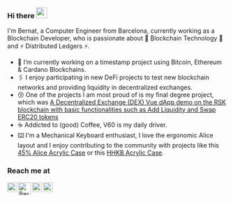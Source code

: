### Hi there <img src="https://media.giphy.com/media/hvRJCLFzcasrR4ia7z/giphy.gif" width="25px"></a>

I'm Bernat, a Computer Engineer from Barcelona, currently working as a Blockchain Developer, who is passionate about 🔗 ₿lockchain Technology 🔗 and ⚡ Distributed Ledgers ⚡. 

- 🚀 I’m currently working on a timestamp project using Bitcoin, Ethereum & Cardano Blockchains. 
- 🖇 I enjoy participating in new DeFi projects to test new blockchain networks and providing liquidity in decentralized exchanges.
- 😚 One of the projects I am most proud of is my final degree project, which was [A Decentralized Exchange (DEX) Vue dApp demo on the RSK blockchain with basic functionalities such as Add Liquidity and Swap ERC20 tokens](https://github.com/ikcoin/tfg-rsk-swap)
- ☕ Addicted to (good) Coffee, V60 is my daily driver. 
- ⌨️ I'm a Mechanical Keyboard enthusiast, I love the ergonomic Alice layout and I enjoy contributing to the community with projects like this [45% Alice Acrylic Case](https://github.com/ikcoin/IkCase) or this [HHKB Acrylic Case](https://github.com/ikcoin/IkCase-hhkb). 

### Reach me at
<a href="https://www.linkedin.com/in/bernat-marcilla-jimenez-09040019a/">
  <img align="left" alt="Bernat's LinkedIN" width="22px" src="https://raw.githubusercontent.com/peterthehan/peterthehan/master/assets/linkedin.svg" />
</a>

<a href="mailto:bernatmj99w@gmail.com">
  <img align="left" alt="Bernat's mail" width="29px" src="https://upload.wikimedia.org/wikipedia/commons/thumb/7/7e/Gmail_icon_%282020%29.svg/1200px-Gmail_icon_%282020%29.svg.png" />
</a>

<a href="https://discord.com/users/411523510725509130">
  <img align="left" alt="Ikcoin's Discord" width="22px" src="https://raw.githubusercontent.com/peterthehan/peterthehan/master/assets/discord.svg" />
</a>

<a href="https://open.spotify.com/artist/3TVXtAsR1Inumwj472S9r4?si=GDKWAioMTwiJ7xqfCa7Tsw&dl_branch=1">
  <img align="left" alt="Drizzy's Spotify" width="22px" src="https://raw.githubusercontent.com/peterthehan/peterthehan/master/assets/spotify.svg" />
</a>

<!--

## Skills
### Coding Languages
![Python](https://img.shields.io/badge/Python-14354C?style=for-the-badge&logo=python&logoColor=white)
![JavaScript](https://img.shields.io/badge/JavaScript-323330?style=for-the-badge&logo=javascript&logoColor=F7DF1E)
![C++](https://img.shields.io/badge/C%2B%2B-00599C?style=for-the-badge&logo=c%2B%2B&logoColor=white)
![Java](https://img.shields.io/badge/Java-ED8B00?style=for-the-badge&logo=java&logoColor=white)
![PHP](https://img.shields.io/badge/PHP-777BB4?style=for-the-badge&logo=php&logoColor=white)
![HTML](https://img.shields.io/badge/HTML5-E34F26?style=for-the-badge&logo=html5&logoColor=white)
![CSS](https://img.shields.io/badge/CSS3-1572B6?style=for-the-badge&logo=css3&logoColor=white)
![Android](https://img.shields.io/badge/Android-3DDC84?style=for-the-badge&logo=android&logoColor=white)

### Frameworks/Systems

![Vue.js](https://img.shields.io/badge/Vue.js-35495E?style=for-the-badge&logo=vue.js&logoColor=4FC08D)
![Node.js](https://img.shields.io/badge/Node.js-43853D?style=for-the-badge&logo=node.js&logoColor=white)
![Flask](https://img.shields.io/badge/Flask-000000?style=for-the-badge&logo=flask&logoColor=white)
![MongoDB](https://img.shields.io/badge/MongoDB-4EA94B?style=for-the-badge&logo=mongodb&logoColor=white)
![MySQL](https://img.shields.io/badge/MySQL-00000F?style=for-the-badge&logo=mysql&logoColor=white)

![Git](http://img.shields.io/badge/-Git-FF0000?style=for-the-badge&logo=Git&logoColor=white)

![MSTeams](https://img.shields.io/badge/Microsoft_Teams-6264A7?style=for-the-badge&logo=microsoft-teams&logoColor=white)
![Slack](https://img.shields.io/badge/Slack-4A154B?style=for-the-badge&logo=slack&logoColor=white)


### Blockchain
![Solidity](https://img.shields.io/badge/Solidity-007ACC?style=for-the-badge&logo=solidity&logoColor=white)
![Bitcoin](https://img.shields.io/badge/Bitcoin_core-000000?style=for-the-badge&logo=bitcoin&logoColor=white)
![Web3.js](https://img.shields.io/badge/web3.js-7a7c80?style=for-the-badge&logo=metamask&logoColor=white)
![Truffle](https://img.shields.io/badge/Truffle-80311D?style=for-the-badge&logo=truffle&logoColor=white)
![RemixIDE](https://img.shields.io/badge/Remix_IDE-284ebf?style=for-the-badge&logo=remix&logoColor=white)
![Docker](https://img.shields.io/badge/docker-1572B6?style=for-the-badge&logo=docker&logoColor=white)

### Agile software development
![Kanban](https://img.shields.io/badge/Kanban-0D597F?style=for-the-badge&logo=scrum&logoColor=white)
![Scrum](https://img.shields.io/badge/scrum-1DA1F2?style=for-the-badge&logo=scrum&logoColor=white)
![Jira](https://img.shields.io/badge/Jira-1877F2?style=for-the-badge&logo=jira&logoColor=white)
![Trello](https://img.shields.io/badge/Trello-330F63?style=for-the-badge&logo=trello&logoColor=white)
![Bitbucket](https://img.shields.io/badge/Bitbucket-330F63?style=for-the-badge&logo=bitbucket&logoColor=white)

-->
